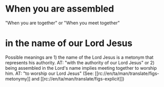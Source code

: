 # When you are assembled

"When you are together" or "When you meet together"

# in the name of our Lord Jesus

Possible meanings are 1) the name of the Lord Jesus is a metonym that represents his authority. AT: "with the authority of our Lord Jesus" or 2) being assembled in the Lord's name implies meeting together to worship him. AT: "to worship our Lord Jesus" (See: [[rc://en/ta/man/translate/figs-metonymy]] and [[rc://en/ta/man/translate/figs-explicit]])

